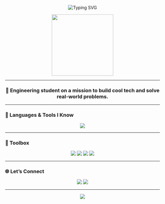 <p align="center">
  <img src="https://readme-typing-svg.demolab.com?font=Fira+Code&duration=3000&pause=1000&color=F75C7E&center=true&vCenter=true&multiline=true&width=700&lines=Hey!+I'm+Sohan+Ganji+👋;Engineering+Student+%7C+Developer+%7C+Debugging+Ninja;Doing+what+I+do+to+be+me+🔥" alt="Typing SVG" />
</p>

<p align="center">
  <img src="https://media.giphy.com/media/26tn33aiTi1jkl6H6/giphy.gif" width="200" />
</p>

---

<h3 align="center">🚀 Engineering student on a mission to build cool tech and solve real-world problems.</h3>

---

### 🧠 Languages & Tools I Know

<p align="center">
  <img src="https://skillicons.dev/icons?i=c,cpp,java,js,python,html,css,mysql,git,github,vscode,linux&perline=7" />
</p>

---

### 🧰 Toolbox

<p align="center">
  <img src="https://img.shields.io/badge/-VSCode-007ACC?style=for-the-badge&logo=visual-studio-code&logoColor=white"/>
  <img src="https://img.shields.io/badge/-Linux-FCC624?style=for-the-badge&logo=linux&logoColor=black"/>
  <img src="https://img.shields.io/badge/-Git-F05032?style=for-the-badge&logo=git&logoColor=white"/>
  <img src="https://img.shields.io/badge/-MySQL-4479A1?style=for-the-badge&logo=mysql&logoColor=white"/>
</p>

---

### 🌐 Let’s Connect

<p align="center">
  <a href="mailto:sohan.ganji2151@gmail.com"><img src="https://img.shields.io/badge/email-D14836?style=for-the-badge&logo=gmail&logoColor=white"/></a>
  <a href="https://linkedin.com/in/SohanGanji006"><img src="https://img.shields.io/badge/LinkedIn-0077B5?style=for-the-badge&logo=linkedin&logoColor=white"/></a>
</p>

---

<p align="center">
  <img src="https://readme-typing-svg.demolab.com?font=Fira+Code&pause=1000&color=7FFF00&center=true&vCenter=true&width=435&lines=Do+what+you+do+to+be+you!!" />
</p>


